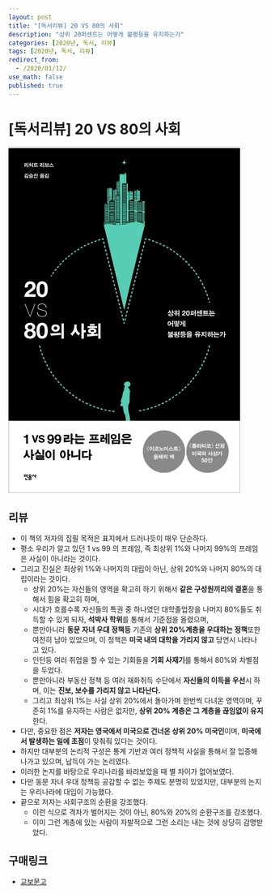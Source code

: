 ```yaml
---
layout: post
title: "[독서리뷰] 20 VS 80의 사회"
description: "상위 20퍼센트는 어떻게 불평등을 유지하는가"
categories: [2020년, 독서, 리뷰]
tags: [2020년, 독서, 리뷰]
redirect_from:
  - /2020/01/12/
use_math: false
published: true
---
```


# [독서리뷰] 20 VS 80의 사회

<img src="/assets/images/posts/2020-01-12-20-vs-80의-사회/book1.jpg">

## 리뷰

- 이 책의 저자의 집필 목적은 표지에서 드러나듯이 매우 단순하다.
- 평소 우리가 알고 있던 1 vs 99 의 프레임, 즉 최상위 1%와 나머지 99%의 프레임은 사실이 아니라는 것이다.
- 그리고 진실은 최상위 1%와 나머지의 대립이 아닌, 상위 20%와 나머지 80%의 대립이라는 것이다.
  - 상위 20%는 자신들의 영역을 확고히 하기 위해서 **같은 구성원끼리의 결혼**을 통해서 힘을 확고히 하며,
  - 시대가 흐를수록 자신들의 특권 중 하나였던 대학졸업장을 나머지 80%들도 취득할 수 있게 되자, **석박사 학위**를 통해서 기준점을 올렸으며,
  - 뿐만아니라 **동문 자녀 우대 정책등** 기존의 **상위 20%계층을 우대하는 정책**또한 여전히 남아 있었으며, 이 정책은 **미국 내의 대학을 가리지 않고** 당연시 나타나고 있다.
  - 인턴등 여러 취업을 할 수 있는 기회들을 **기회 사재기**를 통해서 80%와 차별점을 두었다.
  - 뿐만아니라 부동산 정책 등 여러 재화취득 수단에서 **자신들의 이득을 우선**시 하며, 이는 **진보, 보수를 가리지 않고 나타난다.**
  - 그리고 최상위 1%는 사실 상위 20%에서 돌아가며 한번씩 다녀온 영역이며, 꾸준히 1%를 유지하는 사람은 없지만, **상위 20% 계층은 그 계층을 끊임없이 유지**한다.
- 다만, 중요한 점은 **저자는 영국에서 미국으로 건너온 상위 20% 미국인**이며, **미국에서 발생하는 일에 초점**이 맞춰줘 있다는 것이다.
- 하지만 대부분의 논리적 구성은 통계 기반과 여러 정책적 사실을 통해서 잘 입증해 나가고 있으며, 납득이 가는 논리였다.
- 이러한 논지를 바탕으로 우리나라를 바라보았을 때 별 차이가 없어보였다.
- 다만 동문 자녀 우대 정책등 공감할 수 없는 주제도 분명히 있었지만, 대부분의 논지는 우리나라에 대입이 가능했다.
- 끝으로 저자는 사회구조의 순환을 강조했다.
  - 이런 식으로 격차가 벌어지는 것이 아닌, 80%와 20%의 순환구조를 강조했다.
  - 이미 그런 계층에 있는 사람이 자발적으로 그런 소리는 내는 것에 상당히 감명받았다.

## 구매링크

- [교보문고](https://kyobobook.co.kr/product/detailViewKor.laf?mallGb=KOR&ejkGb=KOR&barcode=9788937443589)
